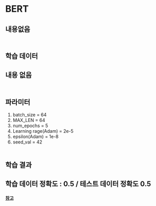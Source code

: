 
# BERT
## 내용없음 <br/><br/>


## 학습 데이터 
## 내용 없음<br/><br/>


## 파라미터  
1. batch_size = 64
2. MAX_LEN = 64
3. num_epochs = 5
4. Learning rage(Adam) = 2e-5
5. epsilon(Adam) = 1e-8
6. seed_val = 42  <br/><br/>



## 학습 결과
## 학습 데이터 정확도 : 0.5 / 테스트 데이터 정확도 0.5


#### [참고](https://mccormickml.com/2019/07/22/BERT-fine-tuning/)
